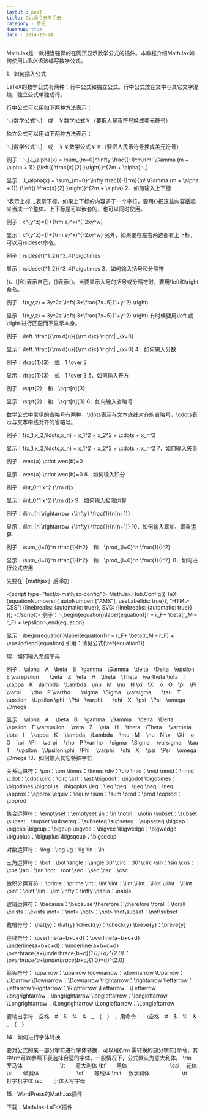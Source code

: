 ```yaml
---
layout : post
title: Git命令参考手册
category : 杂记
duoshuo: true
date : 2014-12-24
---
```


<!-- more -->

MathJax是一款相当强悍的在网页显示数学公式的插件。本教程介绍MathJax如何使用LaTeX语法编写数学公式。

1．如何插入公式

LaTeX的数学公式有两种：行中公式和独立公式。行中公式放在文中与其它文字混编，独立公式单独成行。

行中公式可以用如下两种方法表示：

＼(数学公式＼)　或　￥数学公式￥（要把人民币符号换成美元符号）

独立公式可以用如下两种方法表示：

＼[数学公式＼]　或　￥￥数学公式￥￥（要把人民币符号换成美元符号）

例子：＼[J_\alpha(x) = \sum_{m=0}^\infty \frac{(-1)^m}{m! \Gamma (m + \alpha + 1)} {\left({ \frac{x}{2} }\right)}^{2m + \alpha}＼]

显示：J_\alpha(x) = \sum_{m=0}^\infty \frac{(-1)^m}{m! \Gamma (m + \alpha + 1)} {\left({ \frac{x}{2} }\right)}^{2m + \alpha}
2．如何输入上下标

^表示上标, _表示下标。如果上下标的内容多于一个字符，要用{}把这些内容括起来当成一个整体。上下标是可以嵌套的，也可以同时使用。

例子：x^{y^z}=(1+{\rm e}^x)^{-2xy^w}

显示：x^{y^z}=(1+{\rm e}^x)^{-2xy^w}
另外，如果要在左右两边都有上下标，可以用\sideset命令。

例子：\sideset{^1_2}{^3_4}\bigotimes

显示：\sideset{^1_2}{^3_4}\bigotimes
3．如何输入括号和分隔符

()、[]和|表示自己，\{\}表示{}。当要显示大号的括号或分隔符时，要用\left和\right命令。

例子：f(x,y,z) = 3y^2z \left( 3+\frac{7x+5}{1+y^2} \right)

显示：f(x,y,z) = 3y^2z \left( 3+\frac{7x+5}{1+y^2} \right)
有时候要用\left.或\right.进行匹配而不显示本身。

例子：\left. \frac{{\rm d}u}{{\rm d}x} \right| _{x=0}

显示：\left. \frac{{\rm d}u}{{\rm d}x} \right| _{x=0}
4．如何输入分数

例子：\frac{1}{3}　或　1 \over 3

显示：\frac{1}{3}　或　1 \over 3
5．如何输入开方

例子：\sqrt{2}　和　\sqrt[n]{3}

显示：\sqrt{2}　和　\sqrt[n]{3}
6．如何输入省略号

数学公式中常见的省略号有两种，\ldots表示与文本底线对齐的省略号，\cdots表示与文本中线对齐的省略号。

例子：f(x_1,x_2,\ldots,x_n) = x_1^2 + x_2^2 + \cdots + x_n^2

显示：f(x_1,x_2,\ldots,x_n) = x_1^2 + x_2^2 + \cdots + x_n^2
7．如何输入矢量

例子：\vec{a} \cdot \vec{b}=0

显示：\vec{a} \cdot \vec{b}=0
8．如何输入积分

例子：\int_0^1 x^2 {\rm d}x

显示：\int_0^1 x^2 {\rm d}x
9．如何输入极限运算

例子：\lim_{n \rightarrow +\infty} \frac{1}{n(n+1)}

显示：\lim_{n \rightarrow +\infty} \frac{1}{n(n+1)}
10．如何输入累加、累乘运算

例子：\sum_{i=0}^n \frac{1}{i^2}　和　\prod_{i=0}^n \frac{1}{i^2}

显示：\sum_{i=0}^n \frac{1}{i^2}　和　\prod_{i=0}^n \frac{1}{i^2}
11．如何进行公式应用

先要在［mathjax］后添加：

＜script type="text/x-mathjax-config"＞
    MathJax.Hub.Config({
        TeX: {equationNumbers: {
            autoNumber: ["AMS"], useLabelIds: true}},
            "HTML-CSS": {linebreaks: {automatic: true}},
            SVG: {linebreaks: {automatic: true}}
    });
＜/script＞
例子：＼begin{equation}\label{equation1}r = r_F+ \beta(r_M – r_F) + \epsilon＼end{equation}

显示：\begin{equation}\label{equation1}r = r_F+ \beta(r_M – r_F) + \epsilon\end{equation}
引用：请见公式(\ref{equation1})

12．如何输入希腊字母

例子：
\alpha　A　\beta　B　\gamma　\Gamma　\delta　\Delta　\epsilon　E
\varepsilon　　\zeta　Z　\eta　H　\theta　\Theta　\vartheta
\iota　I　\kappa　K　\lambda　\Lambda　\mu　M　\nu　N
\xi　\Xi　o　O　\pi　\Pi　\varpi　　\rho　P
\varrho　　\sigma　\Sigma　\varsigma　　\tau　T　\upsilon　\Upsilon
\phi　\Phi　\varphi　　\chi　X　\psi　\Psi　\omega　\Omega

显示：
\alpha　A　 \beta　B　 \gamma　\Gamma　 \delta　\Delta　 \epsilon　E
\varepsilon　 \zeta　Z　 \eta　H　 \theta　\Theta　 \vartheta
\iota　I　 \kappa　K　 \lambda　\Lambda　 \mu　M　 \nu　N
\xi　\Xi　 o　O　 \pi　\Pi　 \varpi　 \rho　P
\varrho　 \sigma　\Sigma　 \varsigma　 \tau　T　 \upsilon　\Upsilon
\phi　\Phi　 \varphi　 \chi　X　 \psi　\Psi　 \omega　\Omega
13．如何输入其它特殊字符

关系运算符：
\pm：\pm
\times：\times
\div：\div
\mid：\mid
\nmid：\nmid
\cdot：\cdot
\circ：\circ
\ast：\ast
\bigodot：\bigodot
\bigotimes：\bigotimes
\bigoplus：\bigoplus
\leq：\leq
\geq：\geq
\neq：\neq
\approx：\approx
\equiv：\equiv
\sum：\sum
\prod：\prod
\coprod：\coprod

集合运算符：
\emptyset：\emptyset
\in：\in
\notin：\notin
\subset：\subset
\supset：\supset
\subseteq：\subseteq
\supseteq：\supseteq
\bigcap：\bigcap
\bigcup：\bigcup
\bigvee：\bigvee
\bigwedge：\bigwedge
\biguplus：\biguplus
\bigsqcup：\bigsqcup

对数运算符：
\log：\log
\lg：\lg
\ln：\ln

三角运算符：
\bot：\bot
\angle：\angle
30^\circ：30^\circ
\sin：\sin
\cos：\cos
\tan：\tan
\cot：\cot
\sec：\sec
\csc：\csc

微积分运算符：
\prime：\prime
\int：\int
\iint：\iint
\iiint：\iiint
\iiiint：\iiiint
\oint：\oint
\lim：\lim
\infty：\infty
\nabla：\nabla

逻辑运算符：
\because：\because
\therefore：\therefore
\forall：\forall
\exists：\exists
\not=：\not=
\not>：\not>
\not\subset：\not\subset

戴帽符号：
\hat{y}：\hat{y}
\check{y}：\check{y}
\breve{y}：\breve{y}

连线符号：
\overline{a+b+c+d}：\overline{a+b+c+d}
\underline{a+b+c+d}：\underline{a+b+c+d}
\overbrace{a+\underbrace{b+c}_{1.0}+d}^{2.0}：\overbrace{a+\underbrace{b+c}_{1.0}+d}^{2.0}

箭头符号：
\uparrow：\uparrow
\downarrow：\downarrow
\Uparrow：\Uparrow
\Downarrow：\Downarrow
\rightarrow：\rightarrow
\leftarrow：\leftarrow
\Rightarrow：\Rightarrow
\Leftarrow：\Leftarrow
\longrightarrow：\longrightarrow
\longleftarrow：\longleftarrow
\Longrightarrow：\Longrightarrow
\Longleftarrow：\Longleftarrow

要输出字符　空格　#　$　%　&　_　{　}　，用命令：　\空格　\#　\$　\%　\&　\_　\{　\}

14．如何进行字体转换

要对公式的某一部分字符进行字体转换，可以用{\rm 需转换的部分字符}命令，其中\rm可以参照下表选择合适的字体。一般情况下，公式默认为意大利体。
\rm　　罗马体　　　　　　　\it　　意大利体
\bf　　黑体　　　　　　　　\cal 　花体
\sl　　倾斜体　　　　　　　\sf　　等线体
\mit 　数学斜体　　　　　　\tt　　打字机字体
\sc　　小体大写字母

15．WordPress的MathJax插件

下载：MathJax-LaTeX插件